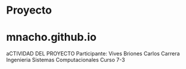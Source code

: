 # Proyecto
# mnacho.github.io


aCTIVIDAD DEL PROYECTO
Participante: Vives Briones Carlos
Carrera Ingenieria Sistemas Computacionales
Curso 7-3
